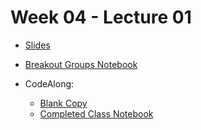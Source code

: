 # Week 04 - Lecture 01

<ul>
<li> <a href="./Week 4 Day 1_ Viz Best Practices.pdf" 
>Slides</a></li>
</ul>


- [Breakout Groups Notebook]("./Breakout_Groups_Visualization_Best_Practices.ipynb)

- CodeAlong:
	- [Blank Copy]("./CodeAlong/Explanatory_Visualizations_CodeAlong-BLANK.ipynb")
	- [Completed Class Notebook]("./CodeAlong/Class_Copy_of_01_24_22_Explanatory_Visualizations_CodeAlong.ipynb")
	
